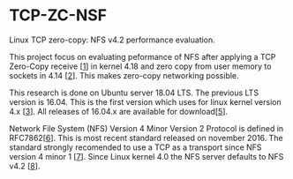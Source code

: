 # TCP-ZC-NSF
Linux TCP zero-copy: NFS v4.2 performance evaluation.

This project focus on evaluating peformance of NFS after applying a TCP Zero-Copy receive [[1](https://kernelnewbies.org/Linux_4.18#Zero-copy_TCP_receive_API)] in kernel 4.18 and zero copy from user memory to sockets in 4.14 [[2](https://kernelnewbies.org/Linux_4.14#Zero-copy_from_user_memory_to_sockets)]. This makes zero-copy networking possible.

This research is done on Ubuntu server 18.04 LTS. The previous LTS version is 16.04. This is the first version which uses for linux kernel version 4.x [[3](https://wiki.ubuntu.com/Kernel/Support)]. All releases of 16.04.x are available for download[[5](http://old-releases.ubuntu.com/releases/xenial/)].

Network File System (NFS) Version 4 Minor Version 2 Protocol is defined in RFC7862[[6]()]. This is most recent standard released on november 2016. The standard strongly recomended to use a TCP as a transport since NFS version 4 minor 1 [[7](https://tools.ietf.org/html/rfc5661)]. Since Linux kernel 4.0 the NFS server defaults to NFS v4.2 [[8](https://kernelnewbies.org/Linux_4.0#Support_Parallel_NFS_server.2C_default_to_NFS_v4.2)].

